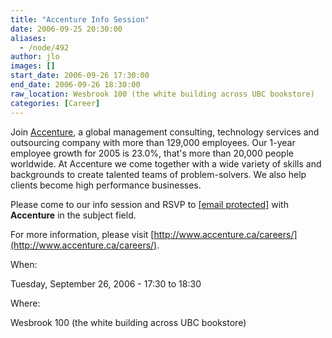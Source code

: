 ```yaml
---
title: "Accenture Info Session"
date: 2006-09-25 20:30:00
aliases:
  - /node/492
author: jlo
images: []
start_date: 2006-09-26 17:30:00
end_date: 2006-09-26 18:30:00
raw_location: Wesbrook 100 (the white building across UBC bookstore)
categories: [Career]
---
```


Join [Accenture](http://www.accenture.ca), a global management consulting, technology services and outsourcing company with more than 129,000 employees. Our 1-year employee growth for 2005 is 23.0%, that's more than 20,000 people worldwide. At Accenture we come together with a wide variety of skills and backgrounds to create talented teams of problem-solvers. We also help clients become high performance businesses.

Please come to our info session and RSVP to [\[email protected\]](/cdn-cgi/l/email-protection#244745564141560a574156524d474157645146470a4745) with **Accenture** in the subject field.

For more information, please visit [http://www.accenture.ca/careers/](http://www.accenture.ca/careers/).

When:

Tuesday, September 26, 2006 - 17:30 to 18:30

Where:

Wesbrook 100 (the white building across UBC bookstore)
